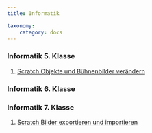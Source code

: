 ```yaml
---
title: Informatik

taxonomy:
    category: docs
---
```


### Informatik 5. Klasse
1. [Scratch Objekte und Bühnenbilder verändern](./01) 

### Informatik 6. Klasse

### Informatik 7. Klasse
1. [Scratch Bilder exportieren und importieren](./02)


